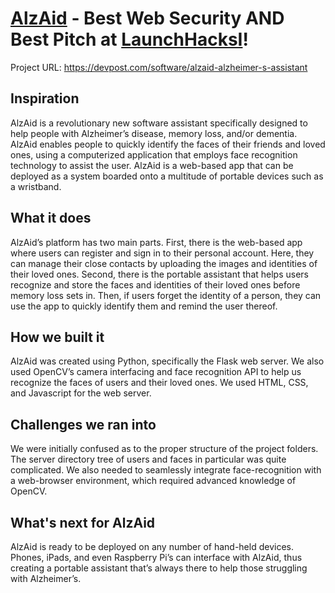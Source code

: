 # [AlzAid](https://devpost.com/software/alzaid-alzheimer-s-assistant) - Best Web Security AND Best Pitch at [LaunchHacksI](https://launchhacks.tech/)!

Project URL: https://devpost.com/software/alzaid-alzheimer-s-assistant

## Inspiration

AlzAid is a revolutionary new software assistant specifically designed to help people with Alzheimer’s disease, memory loss, and/or dementia. AlzAid enables people to quickly identify the faces of their friends and loved ones, using a computerized application that employs face recognition technology to assist the user. AlzAid is a web-based app that can be deployed as a system boarded onto a multitude of portable devices such as a wristband.

## What it does

AlzAid’s platform has two main parts. First, there is the web-based app where users can register and sign in to their personal account. Here, they can manage their close contacts by uploading the images and identities of their loved ones. Second, there is the portable assistant that helps users recognize and store the faces and identities of their loved ones before memory loss sets in. Then, if users forget the identity of a person, they can use the app to quickly identify them and remind the user thereof.

## How we built it

AlzAid was created using Python, specifically the Flask web server. We also used OpenCV’s camera interfacing and face recognition API to help us recognize the faces of users and their loved ones. We used HTML, CSS, and Javascript for the web server.

## Challenges we ran into

We were initially confused as to the proper structure of the project folders. The server directory tree of users and faces in particular was quite complicated. We also needed to seamlessly integrate face-recognition with a web-browser environment, which required advanced knowledge of OpenCV.

## What's next for AlzAid

AlzAid is ready to be deployed on any number of hand-held devices. Phones, iPads, and even Raspberry Pi’s can interface with AlzAid, thus creating a portable assistant that’s always there to help those struggling with Alzheimer’s.


